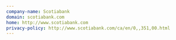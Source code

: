 ```yaml
---
company-name: Scotiabank
domain: scotiabank.com
home: http://www.scotiabank.com
privacy-policy: http://www.scotiabank.com/ca/en/0,,351,00.html
---
```




